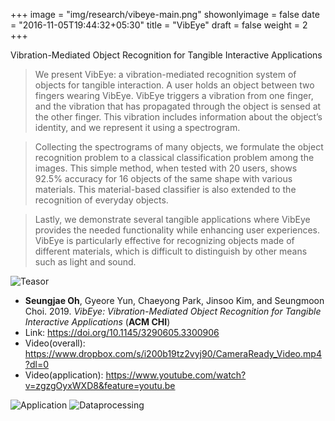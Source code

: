 +++
image = "img/research/vibeye-main.png"
showonlyimage = false
date = "2016-11-05T19:44:32+05:30"
title = "VibEye"
draft = false
weight = 2
+++

Vibration-Mediated Object Recognition for Tangible Interactive Applications
<!--more-->

> We present VibEye: a vibration-mediated recognition system of objects for tangible interaction. A user holds an object between two fingers wearing VibEye. VibEye triggers a vibration from one finger, and the vibration that has propagated through the object is sensed at the other finger. This vibration includes information about the object’s identity, and we represent it using a spectrogram. 

> Collecting the spectrograms of many objects, we formulate the object recognition problem to a classical classification problem among the images. This simple method, when tested with 20 users, shows 92.5% accuracy for 16 objects of the same shape with various materials. This material-based classifier is also extended to the recognition of everyday objects. 

> Lastly, we demonstrate several tangible applications where VibEye provides the needed functionality while enhancing user experiences. VibEye is particularly effective for recognizing objects made of different materials, which is difficult to distinguish by other means such as light and sound.

![Teasor][1]

* **Seungjae Oh**, Gyeore Yun, Chaeyong Park, Jinsoo Kim, and Seungmoon Choi. 2019. *VibEye: Vibration-Mediated Object Recognition for Tangible Interactive Applications* (**ACM CHI**)
* Link: https://doi.org/10.1145/3290605.3300906 
* Video(overall): https://www.dropbox.com/s/i200b19tz2vyj90/CameraReady_Video.mp4?dl=0
* Video(application): https://www.youtube.com/watch?v=zgzgOyxWXD8&feature=youtu.be   


![Application][3]
![Dataprocessing][2]

<!-- 1. Lorem ipsum dolor sit amet, consectetuer adipiscing elit.
2. Aliquam tincidunt mauris eu risus.

> The Big Oxmox advised her not to do so, because there were thousands of bad Commas, wild Question Marks and devious Semikoli, but the Little Blind Text didn't listen. She packed her seven versalia, put her initial into the belt and made herself on the way.

## Header Level 2

Even the all-powerful Pointing has no control about the blind texts it is an almost unorthographic life One day however a small line of blind text by the name of Lorem Ipsum decided to leave for the far World of Grammar.

The Big Oxmox advised her not to do so, because there were thousands of bad Commas, wild Question Marks and devious Semikoli, but the Little Blind Text didn't listen. She packed her seven versalia, put her initial into the belt and made herself on the way.

* Lorem ipsum dolor sit amet, consectetuer adipiscing elit.
* Aliquam tincidunt mauris eu risus.

When she reached the first hills of the Italic Mountains, she had a last view back on the skyline of her hometown Bookmarksgrove, the headline of Alphabet Village and the subline of her own road, the Line Lane. Pityful a rethoric question ran over her cheek, then   -->

[1]: /img/research/vibeye-teaser.png
[2]: /img/research/vibeye-dataprocessing.png
[3]: /img/research/vibeye-app.png